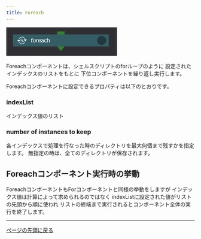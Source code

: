 ```yaml
---
title: Foreach
---
```


![img](./img/foreach.png "foreach")

Foreachコンポーネントは、シェルスクリプトのforループのように
設定されたインデックスのリストをもとに
下位コンポーネントを繰り返し実行します。

Foreachコンポーネントに設定できるプロパティは以下のとおりです。

### indexList
インデックス値のリスト

### number of instances to keep
各インデックスで処理を行なった時のディレクトリを最大何個まで残すかを指定します。
無指定の時は、全てのディレクトリが保存されます。


## Foreachコンポーネント実行時の挙動
ForeachコンポーネントもForコンポーネントと同様の挙動をしますが
インデックス値は計算によって求められるのではなく
indexListに設定された値がリストの先頭から順に使われ
リストの終端まで実行されるとコンポーネント全体の実行を終了します。

--------
[ページの先頭に戻る](#コンポーネントの詳細)

